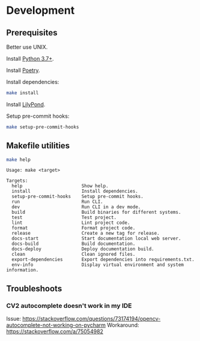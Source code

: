 # Development

## Prerequisites

Better use UNIX.

Install [Python 3.7+](https://www.python.org/downloads/).

Install [Poetry](https://python-poetry.org/docs/#installation).

Install dependencies:

```bash
make install
```

Install [LilyPond](http://lilypond.org/download.html).

Setup pre-commit hooks:

```bash
make setup-pre-commit-hooks
```

## Makefile utilities


```bash
make help
```

``` 
Usage: make <target>

Targets:
  help                      Show help.
  install                   Install dependencies.
  setup-pre-commit-hooks    Setup pre-commit hooks.
  run                       Run CLI.
  dev                       Run CLI in a dev mode.
  build                     Build binaries for different systems.
  test                      Test project.
  lint                      Lint project code.
  format                    Format project code.
  release                   Create a new tag for release.
  docs-start                Start documentation local web server.
  docs-build                Build documentation.
  docs-deploy               Deploy documentation build.
  clean                     Clean ignored files.
  export-dependencies       Export dependencies into requirements.txt.
  env-info                  Display virtual environment and system information.
```

## Troubleshoots

### CV2 autocomplete doesn't work in my IDE

Issue: https://stackoverflow.com/questions/73174194/opencv-autocomplete-not-working-on-pycharm
Workaround: https://stackoverflow.com/a/75054982
